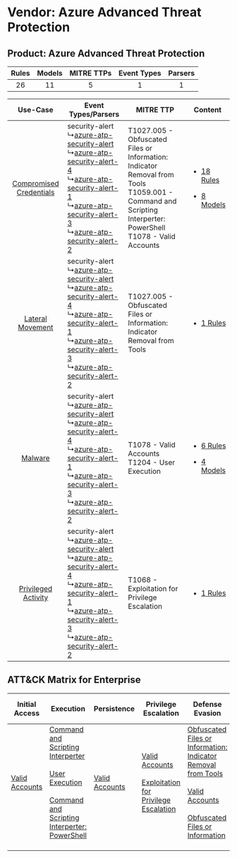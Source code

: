 Vendor: Azure Advanced Threat Protection
========================================
Product: Azure Advanced Threat Protection
-----------------------------------------
| Rules | Models | MITRE TTPs | Event Types | Parsers |
|:-----:|:------:|:----------:|:-----------:|:-------:|
|  26   |   11   |     5      |      1      |    1    |

|    Use-Case    | Event Types/Parsers    | MITRE TTP    | Content    |
|:----:| ---- | ---- | ---- |
| [Compromised Credentials](../../../UseCases/uc_compromised_credentials.md) |  security-alert<br> ↳[azure-atp-security-alert](Ps/pC_azureatpsecurityalert.md)<br> ↳[azure-atp-security-alert-4](Ps/pC_azureatpsecurityalert4.md)<br> ↳[azure-atp-security-alert-1](Ps/pC_azureatpsecurityalert1.md)<br> ↳[azure-atp-security-alert-3](Ps/pC_azureatpsecurityalert3.md)<br> ↳[azure-atp-security-alert-2](Ps/pC_azureatpsecurityalert2.md)<br> | T1027.005 - Obfuscated Files or Information: Indicator Removal from Tools<br>T1059.001 - Command and Scripting Interperter: PowerShell<br>T1078 - Valid Accounts<br> | [<ul><li>18 Rules</li></ul><ul><li>8 Models</li></ul>](RM/r_m_azure_advanced_threat_protection_azure_advanced_threat_protection_Compromised_Credentials.md) |
|        [Lateral Movement](../../../UseCases/uc_lateral_movement.md)        |  security-alert<br> ↳[azure-atp-security-alert](Ps/pC_azureatpsecurityalert.md)<br> ↳[azure-atp-security-alert-4](Ps/pC_azureatpsecurityalert4.md)<br> ↳[azure-atp-security-alert-1](Ps/pC_azureatpsecurityalert1.md)<br> ↳[azure-atp-security-alert-3](Ps/pC_azureatpsecurityalert3.md)<br> ↳[azure-atp-security-alert-2](Ps/pC_azureatpsecurityalert2.md)<br> | T1027.005 - Obfuscated Files or Information: Indicator Removal from Tools<br>    | [<ul><li>1 Rules</li></ul>](RM/r_m_azure_advanced_threat_protection_azure_advanced_threat_protection_Lateral_Movement.md)    |
|    [Malware](../../../UseCases/uc_malware.md)    |  security-alert<br> ↳[azure-atp-security-alert](Ps/pC_azureatpsecurityalert.md)<br> ↳[azure-atp-security-alert-4](Ps/pC_azureatpsecurityalert4.md)<br> ↳[azure-atp-security-alert-1](Ps/pC_azureatpsecurityalert1.md)<br> ↳[azure-atp-security-alert-3](Ps/pC_azureatpsecurityalert3.md)<br> ↳[azure-atp-security-alert-2](Ps/pC_azureatpsecurityalert2.md)<br> | T1078 - Valid Accounts<br>T1204 - User Execution<br>    | [<ul><li>6 Rules</li></ul><ul><li>4 Models</li></ul>](RM/r_m_azure_advanced_threat_protection_azure_advanced_threat_protection_Malware.md)    |
|     [Privileged Activity](../../../UseCases/uc_privileged_activity.md)     |  security-alert<br> ↳[azure-atp-security-alert](Ps/pC_azureatpsecurityalert.md)<br> ↳[azure-atp-security-alert-4](Ps/pC_azureatpsecurityalert4.md)<br> ↳[azure-atp-security-alert-1](Ps/pC_azureatpsecurityalert1.md)<br> ↳[azure-atp-security-alert-3](Ps/pC_azureatpsecurityalert3.md)<br> ↳[azure-atp-security-alert-2](Ps/pC_azureatpsecurityalert2.md)<br> | T1068 - Exploitation for Privilege Escalation<br>    | [<ul><li>1 Rules</li></ul>](RM/r_m_azure_advanced_threat_protection_azure_advanced_threat_protection_Privileged_Activity.md)    |

ATT&CK Matrix for Enterprise
----------------------------
| Initial Access                                                      | Execution                                                                                                                                                                                                                                                       | Persistence                                                         | Privilege Escalation                                                                                                                                          | Defense Evasion                                                                                                                                                                                                                                                               | Credential Access | Discovery | Lateral Movement | Collection | Command and Control | Exfiltration | Impact |
| ------------------------------------------------------------------- | --------------------------------------------------------------------------------------------------------------------------------------------------------------------------------------------------------------------------------------------------------------- | ------------------------------------------------------------------- | ------------------------------------------------------------------------------------------------------------------------------------------------------------- | ----------------------------------------------------------------------------------------------------------------------------------------------------------------------------------------------------------------------------------------------------------------------------- | ----------------- | --------- | ---------------- | ---------- | ------------------- | ------------ | ------ |
| [Valid Accounts](https://attack.mitre.org/techniques/T1078)<br><br> | [Command and Scripting Interperter](https://attack.mitre.org/techniques/T1059)<br><br>[User Execution](https://attack.mitre.org/techniques/T1204)<br><br>[Command and Scripting Interperter: PowerShell](https://attack.mitre.org/techniques/T1059/001)<br><br> | [Valid Accounts](https://attack.mitre.org/techniques/T1078)<br><br> | [Valid Accounts](https://attack.mitre.org/techniques/T1078)<br><br>[Exploitation for Privilege Escalation](https://attack.mitre.org/techniques/T1068)<br><br> | [Obfuscated Files or Information: Indicator Removal from Tools](https://attack.mitre.org/techniques/T1027/005)<br><br>[Valid Accounts](https://attack.mitre.org/techniques/T1078)<br><br>[Obfuscated Files or Information](https://attack.mitre.org/techniques/T1027)<br><br> |                   |           |                  |            |                     |              |        |